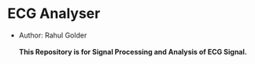 # ECG Analyser
- Author: Rahul Golder <br><br>
**This Repository is for Signal Processing and Analysis of ECG Signal.**